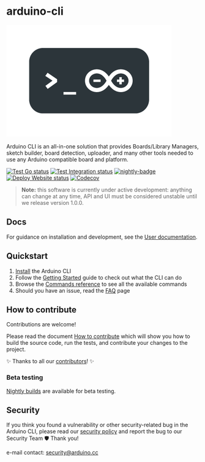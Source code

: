 # arduino-cli

![cli-logo](./docs/img/CLI_Logo_small.png)

Arduino CLI is an all-in-one solution that provides Boards/Library Managers, sketch builder, board detection, uploader,
and many other tools needed to use any Arduino compatible board and platform.

[![Test Go status](https://github.com/arduino/arduino-cli/actions/workflows/test-go-task.yml/badge.svg)](https://github.com/arduino/arduino-cli/actions/workflows/test-go-task.yml)
[![Test Integration status](https://github.com/arduino/arduino-cli/actions/workflows/test-go-integration-task.yml/badge.svg)](https://github.com/arduino/arduino-cli/actions/workflows/test-go-integration-task.yml)
[![nightly-badge]](https://github.com/Arduino/arduino-cli/actions?workflow=nightly)
[![Deploy Website status](https://github.com/arduino/arduino-cli/actions/workflows/deploy-cobra-mkdocs-versioned-poetry.yml/badge.svg)](https://github.com/arduino/arduino-cli/actions/workflows/deploy-cobra-mkdocs-versioned-poetry.yml)
[![Codecov](https://codecov.io/gh/arduino/arduino-cli/branch/main/graph/badge.svg)](https://codecov.io/gh/arduino/arduino-cli)

> **Note:** this software is currently under active development: anything can change at any time, API and UI must be
> considered unstable until we release version 1.0.0.

## Docs

For guidance on installation and development, see the [User documentation].

## Quickstart

1. [Install] the Arduino CLI
1. Follow the [Getting Started] guide to check out what the CLI can do
1. Browse the [Commands reference] to see all the available commands
1. Should you have an issue, read the [FAQ] page

## How to contribute

Contributions are welcome!

Please read the document [How to contribute] which will show you how to build the source code, run the tests, and
contribute your changes to the project.

:sparkles: Thanks to all our [contributors]! :sparkles:

### Beta testing

[Nightly builds] are available for beta testing.

## Security

If you think you found a vulnerability or other security-related bug in the Arduino CLI, please read our [security
policy] and report the bug to our Security Team 🛡️ Thank you!

e-mail contact: security@arduino.cc

[tests-badge]: https://github.com/Arduino/arduino-cli/workflows/test/badge.svg
[nightly-badge]: https://github.com/Arduino/arduino-cli/workflows/nightly/badge.svg
[docs-badge]: https://github.com/Arduino/arduino-cli/workflows/publish-docs/badge.svg
[codecov-badge]: https://codecov.io/gh/arduino/arduino-cli/branch/master/graph/badge.svg
[install]: https://arduino.github.io/arduino-cli/latest/installation
[user documentation]: https://arduino.github.io/arduino-cli/latest/
[getting started]: https://arduino.github.io/arduino-cli/latest/getting-started/
[commands reference]: https://arduino.github.io/arduino-cli/latest/commands/arduino-cli
[faq]: https://arduino.github.io/arduino-cli/latest/FAQ/
[how to contribute]: https://arduino.github.io/arduino-cli/latest/CONTRIBUTING/
[contributors]: https://github.com/arduino/arduino-cli/graphs/contributors
[nightly builds]: https://arduino.github.io/arduino-cli/latest/installation/#nightly-builds
[security policy]: https://github.com/arduino/arduino-cli/security/policy
